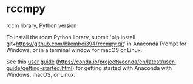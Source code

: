 # rccmpy
rccm library, Python version

To install the rccm Python library, submit 'pip install git+https://github.com/bkemboi394/rccmpy.git' in Anaconda Prompt for Windows, or in a terminal window for macOS or Linux. 

See this [user guide](https://conda.io/projects/conda/en/latest/user-guide/getting-started.html) (https://conda.io/projects/conda/en/latest/user-guide/getting-started.html) for getting started with Anaconda with Windows, macOS, or Linux.

